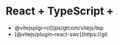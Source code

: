 # React + TypeScript + 
- @vitejsplgi-rct](ps/gtcom/vitejs/tep
- [@vitejs/plugin-react-swc](https://git
